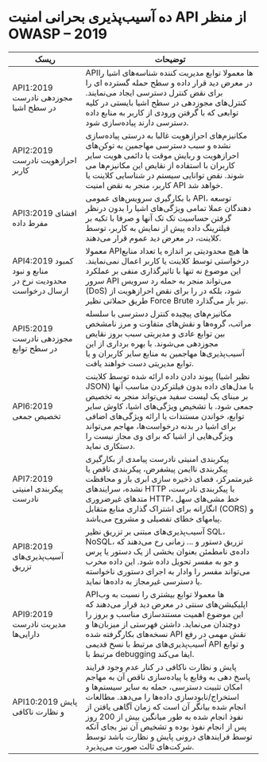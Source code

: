 # ده ‌‌‌آسیب‌پذیری بحرانی امنیت API از منظر OWASP – 2019

| ریسک                                                         | توضیحات                                                                                                                                                                                                                                                                                                                                                                                              |
|--------------------------------------------------------------|------------------------------------------------------------------------------------------------------------------------------------------------------------------------------------------------------------------------------------------------------------------------------------------------------------------------------------------------------------------------------------------------------|
| API1:2019 مجوزدهی نادرست در سطح اشیا                         | APIها معمولا توابع مدیریت کننده شناسه‌های اشیا را در معرض دید قرار داده و سطح حمله  گسترده ای را برای نقض کنترل دسترسی ایجاد می‌نمایند. کنترل‌های مجوزدهی در سطح اشیا بایستی در کلیه توابعی که با گرفتن ورودی از کاربر به منابع داده دسترسی دارند پیاده‌سازی شود.                                                                                                                                         |
| API2:2019 احرازهویت نادرست کاربر                             | مکانیزم‌های احرازهویت غالبا به درستی پیاده‌سازی نشده و سبب دسترسی مهاجمین به توکن‌های احرازهویت و ربایش موقت یا دائمی هویت سایر کاربران با استفاده از نقایص این مکانیزم‌ها می شوند. نقض توانایی سیستم در شناسایی کلاینت یا کاربر، منجر به نقض امنیت API خواهد شد.                                                                                                                                         |
| API3:2019 افشای مفرط داده                                    | با بکارگیری سرویس‌‌های عمومی API، توسعه دهندگان عملا تمامی ویژگی‌‌های اشیا را بدون درنظر گرفتن حساسیت تک تک آنها و صرفا با تکیه بر فیلترینگ داده پیش از نمایش به کاربر، توسط کلاینت، در معرض دید عموم قرار می‌دهند.                                                                                                                                                                                         |
| API4:2019 کمبود منابع و نبود محدودیت نرخ در ارسال درخواست    | معمولا APIها هیچ محدودیتی بر اندازه یا تعداد منابع درخواستی توسط کلاینت یا کاربر اعمال نمی‌نمایند. این موضوع نه تنها با تاثیرگذاری منفی بر عملکرد سرور API می‌تواند منجر به حمله رد سرویس (DoS) شود، بلکه در را برای نقض احرازهویت از طریق حملاتی نظیر  Force Brute نیز باز می‌گذارد.                                                                                                                      |
| API5:2019 مجوزدهی نادرست در سطح توابع                        | مکانیزم‌‌های پیچیده کنترل دسترسی با سلسله مراتب، گروه‌‌ها و نقش‌‌های متفاوت و مرز نامشخص بین توابع عادی و مدیریتی سبب بروز نقایص مجوزدهی می‌شوند. با بهره برداری از این آسیب‌پذیری‌‌ها مهاجمین به منابع سایر کاربران و یا توابع مدیریتی دست خواهند یافت.                                                                                                                                                       |
| API6:2019 تخصیص جمعی                                         | پیوند دادن داده ارائه شده توسط کلاینت (نظیر اشیا JSON) با مدل‌‌های داده بدون فیلترکردن مناسب آنها بر مبنای یک لیست سفید می‌تواند منجر به تخصیص جمعی شود. با تشخیص ویژگی‌‌های اشیا، کاوش سایر توابع، خواندن مستندات یا ارائه ویژگی‌‌های اضافی برای اشیا در بدنه درخواست‌‌ها، مهاجم می‌تواند ویژگی‌‌هایی از اشیا که برای وی مجاز نیست را دستکاری نماید.                                                             |
| API7:2019 پیکربندی امنیتی نادرست                             | پیکربندی امنیتی نادرست پیامدی از بکارگیری پیکربندی ناایمن پیشفرض، پیکربندی ناقص یا غیرمتمرکز، فضای ذخیره سازی ابری باز و محافظت نشده، سرایندهای HTTP با پیکربندی نادرست، متدهای غیرضروری HTTP، خط مشی‌‌های سهل انگارانه برای اشتراک گذاری منابع متقابل (CORS) و پیامهای خطای تفصیلی و مشروح می‌باشد.                                                                                                    |
| API8:2019 ‌‌‌آسیب‌پذیری‌‌های تزریق                                 | آسیب‌پذیری‌‌های مبتنی بر تزریق نظیر SQL، NoSQL، تزریق دستور و ... زمانی رخ می‌دهند که داده‌ی نامطمئن بعنوان بخشی از یک دستور یا پرس و جو به مفسر تحویل داده شود. این داده مخرب می‌تواند مفسر را وادار به اجرای دستوری ناخواسته یا دسترسی غیرمجاز به داده‌‌ها نماید.                                                                                                                                          |
| API9:2019 مدیریت نادرست دارایی‌‌ها                             | APIها معمولا توابع بیشتری را نسبت به وب اپلیکیشن‌‌های سنتی در معرض دید قرار می‌دهند که این موضوع اهمیت مستندسازی مناسب و بروز را دوچندان می‌نماید. داشتن فهرستی از میزبان‌‌ها و نسخه‌‌های بکارگرفته شده API نقش مهمی در رفع ‌‌‌آسیب‌پذیری‌‌های مرتبط با نسخ قدیمی API و توابع مرتبط با debugging ایفا می‌کند.                                                                                                        |
| API10:2019 پایش و نظارت ناکافی                               | پایش و نظارت ناکافی در کنار عدم وجود فرایند پاسخ دهی به وقایع  یا پیاده‌سازی ناقص آن به مهاجم امکان تثبیت دسترسی، حمله به سایر سیستم‌‌ها و استخراج/نابودسازی داده‌‌ها را می‌دهد. مطالعات انجام شده بیانگر آن است که زمان آگاهی یافتن از نفوذ انجام شده به طور میانگین بیش از 200 روز پس از انجام نفوذ بوده و تشخیص آن نیز بجای آنکه توسط فرایندهای درونی پایش و نظارت باشد توسط شرکت‌‌های ثالث صورت می‌پذیرد. |
